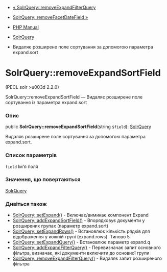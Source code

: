- [«
SolrQuery::removeExpandFilterQuery](solrquery.removeexpandfilterquery.md)
- [SolrQuery::removeFacetDateField
»](solrquery.removefacetdatefield.md)

- [PHP Manual](index.md)
- [SolrQuery](class.solrquery.md)
- Видаляє розширене поле сортування за допомогою параметра expand.sort

# SolrQuery::removeExpandSortField

(PECL solr \>u003d 2.2.0)

SolrQuery::removeExpandSortField — Видаляє розширене поле сортування
із параметра expand.sort

### Опис

public **SolrQuery::removeExpandSortField**(string `$field`):
[SolrQuery](class.solrquery.md)

Видаляє розширене поле сортування за допомогою параметра expand.sort.

### Список параметрів

`field`
Ім'я поля

### Значення, що повертаються

[SolrQuery](class.solrquery.md)

### Дивіться також

- [SolrQuery::setExpand()](solrquery.setexpand.md) -
Включає/вимикає компонент Expand
- [SolrQuery::addExpandSortField()](solrquery.addexpandsortfield.md) -
Впорядковує документи у розширених групах (параметр expand.sort)
- [SolrQuery::setExpandRows()](solrquery.setexpandrows.md) -
Встановлює кількість рядків для відображення у кожній групі
(expand.rows). Типово 5
- [SolrQuery::setExpandQuery()](solrquery.setexpandquery.md) -
Встановлює параметр expand.q
- [SolrQuery::addExpandFilterQuery()](solrquery.addexpandfilterquery.md) -
Перевизначає запит основного фільтра, визначає, які документи
включити до основної групи
- [SolrQuery::removeExpandFilterQuery()](solrquery.removeexpandfilterquery.md) -
Видаляє запит розширеного фільтра
